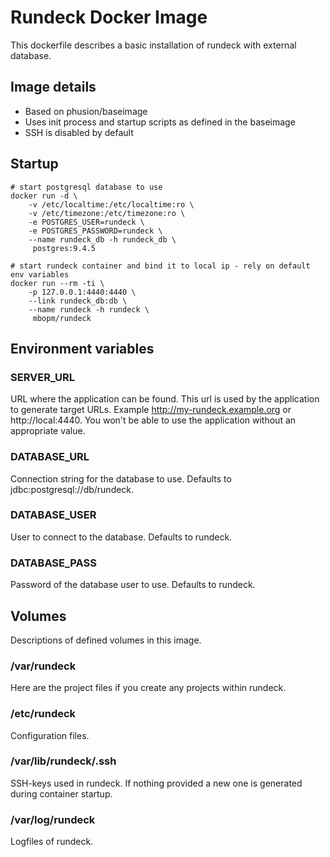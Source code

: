 # Rundeck Docker Image

This dockerfile describes a basic installation of rundeck with external database.

## Image details

 - Based on phusion/baseimage
 - Uses init process and startup scripts as defined in the baseimage
 - SSH is disabled by default

## Startup

	# start postgresql database to use
	docker run -d \
		-v /etc/localtime:/etc/localtime:ro \
		-v /etc/timezone:/etc/timezone:ro \
		-e POSTGRES_USER=rundeck \
		-e POSTGRES_PASSWORD=rundeck \
		--name rundeck_db -h rundeck_db \
		 postgres:9.4.5

	# start rundeck container and bind it to local ip - rely on default env variables
	docker run --rm -ti \
		-p 127.0.0.1:4440:4440 \
		--link rundeck_db:db \
		--name rundeck -h rundeck \
		 mbopm/rundeck

## Environment variables

### SERVER_URL

URL where the application can be found. This url is used by the application to generate target URLs. Example http://my-rundeck.example.org or http://local:4440. You won't be able to use the application without an appropriate value.

### DATABASE_URL

Connection string for the database to use. Defaults to jdbc:postgresql://db/rundeck.

### DATABASE_USER

User to connect to the database. Defaults to rundeck.

### DATABASE_PASS

Password of the database user to use. Defaults to rundeck.

## Volumes

Descriptions of defined volumes in this image.

### /var/rundeck

Here are the project files if you create any projects within rundeck.

### /etc/rundeck

Configuration files.

### /var/lib/rundeck/.ssh

SSH-keys used in rundeck. If nothing provided a new one is generated during container startup.

### /var/log/rundeck

Logfiles of rundeck.
